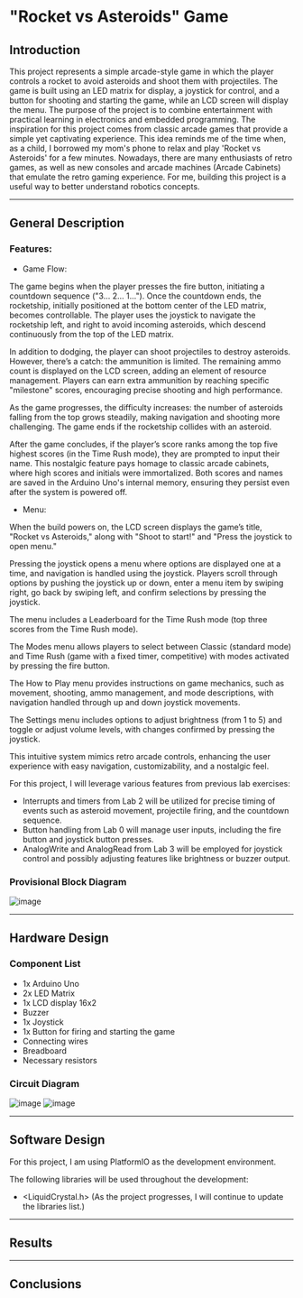 # "Rocket vs Asteroids" Game

## Introduction

This project represents a simple arcade-style game in which the player controls a rocket to avoid asteroids and shoot them with projectiles. The game is built using an LED matrix for display, a joystick for control, and a button for shooting and starting the game, while an LCD screen will display the menu.
The purpose of the project is to combine entertainment with practical learning in electronics and embedded programming. The inspiration for this project comes from classic arcade games that provide a simple yet captivating experience. This idea reminds me of the time when, as a child, I borrowed my mom's phone to relax and play 'Rocket vs Asteroids' for a few minutes.
Nowadays, there are many enthusiasts of retro games, as well as new consoles and arcade machines (Arcade Cabinets) that emulate the retro gaming experience. For me, building this project is a useful way to better understand robotics concepts.

---

## General Description

### Features:

- Game Flow:

The game begins when the player presses the fire button, initiating a countdown sequence ("3... 2... 1..."). Once the countdown ends, the rocketship, initially positioned at the bottom center of the LED matrix, becomes controllable. The player uses the joystick to navigate the rocketship left, and right to avoid incoming asteroids, which descend continuously from the top of the LED matrix.

In addition to dodging, the player can shoot projectiles to destroy asteroids. However, there’s a catch: the ammunition is limited. The remaining ammo count is displayed on the LCD screen, adding an element of resource management. Players can earn extra ammunition by reaching specific "milestone" scores, encouraging precise shooting and high performance.

As the game progresses, the difficulty increases: the number of asteroids falling from the top grows steadily, making navigation and shooting more challenging. The game ends if the rocketship collides with an asteroid.

After the game concludes, if the player’s score ranks among the top five highest scores (in the Time Rush mode), they are prompted to input their name. This nostalgic feature pays homage to classic arcade cabinets, where high scores and initials were immortalized. Both scores and names are saved in the Arduino Uno's internal memory, ensuring they persist even after the system is powered off.

- Menu:

When the build powers on, the LCD screen displays the game’s title, "Rocket vs Asteroids," along with "Shoot to start!" and "Press the joystick to open menu." 

Pressing the joystick opens a menu where options are displayed one at a time, and navigation is handled using the joystick. Players scroll through options by pushing the joystick up or down, enter a menu item by swiping right, go back by swiping left, and confirm selections by pressing the joystick. 

The menu includes a Leaderboard for the Time Rush mode (top three scores from the Time Rush mode). 

The Modes menu allows players to select between Classic (standard mode) and Time Rush (game with a fixed timer, competitive) with modes activated by pressing the fire button. 

The How to Play menu provides instructions on game mechanics, such as movement, shooting, ammo management, and mode descriptions, with navigation handled through up and down joystick movements. 

The Settings menu includes options to adjust brightness (from 1 to 5) and toggle or adjust volume levels, with changes confirmed by pressing the joystick. 

This intuitive system mimics retro arcade controls, enhancing the user experience with easy navigation, customizability, and a nostalgic feel.

For this project, I will leverage various features from previous lab exercises:

- Interrupts and timers from Lab 2 will be utilized for precise timing of events such as asteroid movement, projectile firing, and the countdown sequence.
- Button handling from Lab 0 will manage user inputs, including the fire button and joystick button presses.
- AnalogWrite and AnalogRead from Lab 3 will be employed for joystick control and possibly adjusting features like brightness or buzzer output.

### Provisional Block Diagram
![image](https://github.com/user-attachments/assets/ebd86ec7-a342-4a27-9ed0-1024c88e8182)

---

## Hardware Design

### Component List

- 1x Arduino Uno
- 2x LED Matrix
- 1x LCD display 16x2
- Buzzer
- 1x Joystick
- 1x Button for firing and starting the game
- Connecting wires
- Breadboard
- Necessary resistors

### Circuit Diagram

![image](https://github.com/user-attachments/assets/68f403c4-a576-442b-83e9-4fc5e2e4d5bc)
![image](https://github.com/user-attachments/assets/bf3b495b-2c6e-4ddf-9d71-831a7f22c294)

---

## Software Design

For this project, I am using PlatformIO as the development environment. 

The following libraries will be used throughout the development:
- <LiquidCrystal.h>
(As the project progresses, I will continue to update the libraries list.)

---

## Results

---

## Conclusions
